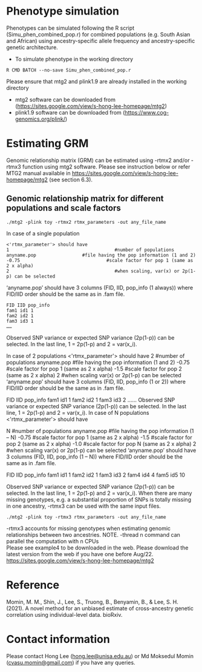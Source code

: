 # Phenotype simulation
Phenotypes can be simulated following the R script (Simu_phen_combined_pop.r) for combined populations (e.g. South Asian and African) using ancestry-specific allele frequency and ancestry-specific genetic architecture.
- To simulate phenotype in the working directory
```
R CMD BATCH --no-save Simu_phen_combined_pop.r
```
Please ensure that mtg2 and plink1.9 are already installed in the working directory 
- mtg2 software can be downloaded from (https://sites.google.com/view/s-hong-lee-homepage/mtg2)
- plink1.9 software can be downloaded from (https://www.cog-genomics.org/plink/)

# Estimating GRM
Genomic relationship matrix (GRM) can be estimated using -rtmx2 and/or -rtmx3 function using mtg2 software. Please see instruction below or refer MTG2 manual available in https://sites.google.com/view/s-hong-lee-homepage/mtg2 (see section 6.3).

## Genomic relationship matrix for different populations and scale factors
```
./mtg2 -plink toy -rtmx2 rtmx_parameters -out any_file_name
```

 In case of a single population
```
<'rtmx_parameter'> should have
1                                       #number of populations 
anyname.pop                 #file having the pop information (1 and 2)
-0.75                                #scale factor for pop 1 (same as 2 x alpha)
2                                       #when scaling, var(x) or 2p(1-p) can be selected
```
‘anyname.pop’ should have 3 columns (FID, IID, pop_info (1 always)) where FID/IID order should be the same as in .fam file.  
```
FID IID pop_info
fam1 id1 1
fam2 id2 1
fam3 id3 1
……
```
Observed SNP variance or expected SNP variance (2p(1-p)) can be selected. In the last line, 1 = 2p(1-p) and 2 = var(x_i).

In case of 2 populations
<'rtmx_parameter'> should have
2                                       #number of populations 
anyname.pop                 #file having the pop information (1 and 2)
-0.75                                #scale factor for pop 1 (same as 2 x alpha)
-1.5                                  #scale factor for pop 2 (same as 2 x alpha)
2                                       #when scaling var(x) or 2p(1-p) can be selected
‘anyname.pop’ should have 3 columns (FID, IID, pop_info (1 or 2)) where FID/IID order should be the same as in .fam file. 

FID IID pop_info
fam1 id1 1
fam2 id2 1
fam3 id3 2
……
Observed SNP variance or expected SNP variance (2p(1-p)) can be selected. In the last line, 1 = 2p(1-p) and 2 = var(x_i).
In case of N populations
<'rtmx_parameter'> should have

N                                       #number of populations 
anyname.pop                 #file having the pop information (1 – N)
-0.75                                #scale factor for pop 1 (same as 2 x alpha)
-1.5                                  #scale factor for pop 2 (same as 2 x alpha)
-1.0                                  #scale factor for pop N (same as 2 x alpha)
2                                       #when scaling var(x) or 2p(1-p) can be selected
‘anyname.pop’ should have 3 columns (FID, IID, pop_info (1 – N)) where FID/IID order should be the same as in .fam file. 

FID IID pop_info
fam1 id1 1
fam2 id2 1
fam3 id3 2
fam4 id4 4
fam5 id5 10

Observed SNP variance or expected SNP variance (2p(1-p)) can be selected. In the last line, 1 = 2p(1-p) and 2 = var(x_i).
When there are many missing genotypes, e.g. a substantial proportion of SNPs is totally missing in one ancestry, -rtmx3 can be used with the same input files.

```
./mtg2 -plink toy -rtmx3 rtmx_parameters -out any_file_name
```

-rtmx3 accounts for missing genotypes when estimating genomic relationships between two ancestries.
NOTE. -thread n command can parallel the computation with n CPUs  
Please see example4 to be downloaded in the web. 
Please download the latest version from the web if you have one before Aug/22.
https://sites.google.com/view/s-hong-lee-homepage/mtg2

# Reference 
Momin, M. M., Shin, J., Lee, S., Truong, B., Benyamin, B., & Lee, S. H. (2021). A novel method for an unbiased estimate of cross-ancestry genetic correlation using individual-level data. bioRxiv.

# Contact information
Please contact Hong Lee (hong.lee@unisa.edu.au) or Md Moksedul Momin (cvasu.momin@gmail.com) if you have any queries.
